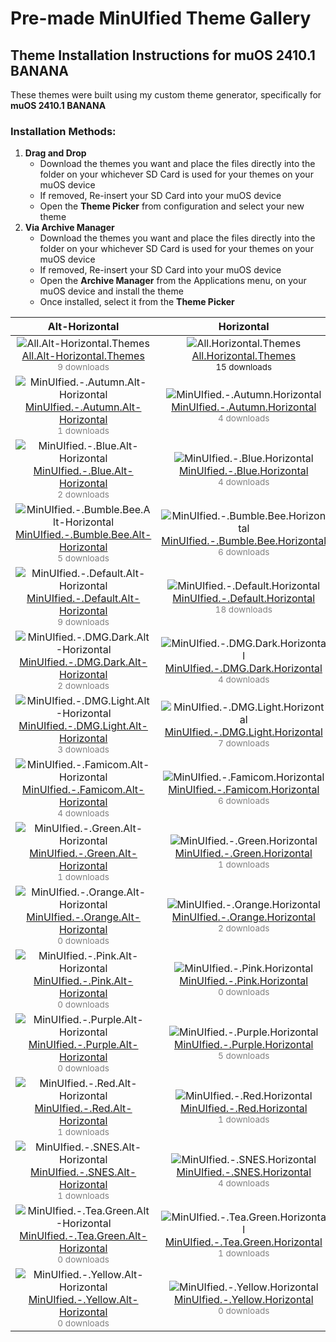 # Pre-made MinUIfied Theme Gallery
## Theme Installation Instructions for muOS 2410.1 BANANA
These themes were built using my custom theme generator, specifically for **muOS 2410.1 BANANA**

### Installation Methods:

1. **Drag and Drop**  
   - Download the themes you want and place the  files directly into the  folder on your whichever SD Card is used for your themes on your muOS device
   - If removed, Re-insert your SD Card into your muOS device
   - Open the **Theme Picker** from configuration and select your new theme
2. **Via Archive Manager**  
   - Download the themes you want and place the  files directly into the  folder on your whichever SD Card is used for your themes on your muOS device
   - If removed, Re-insert your SD Card into your muOS device
   - Open the **Archive Manager** from the Applications menu, on your muOS device and install the theme
   - Once installed, select it from the **Theme Picker**

| Alt-Horizontal | Horizontal | Vertical |
| :---: | :---: | :---: |
| ![All.Alt-Horizontal.Themes](https://github.com/hmcneill46/muOS-MinUIfied-Theme-Generator/releases/download/themes-muos-v2410.1/All.Alt-Horizontal.Themes.png) <br> [All.Alt-Horizontal.Themes](https://github.com/hmcneill46/muOS-MinUIfied-Theme-Generator/releases/download/themes-muos-v2410.1/All.Alt-Horizontal.Themes.zip) <br> <span style='font-size: 0.85em; color: gray;'>9 downloads</span> | ![All.Horizontal.Themes](https://github.com/hmcneill46/muOS-MinUIfied-Theme-Generator/releases/download/themes-muos-v2410.1/All.Horizontal.Themes.png) <br> [All.Horizontal.Themes](https://github.com/hmcneill46/muOS-MinUIfied-Theme-Generator/releases/download/themes-muos-v2410.1/All.Horizontal.Themes.zip) <br> <sub>15 downloads</sub> | ![All.Vertical.Themes](https://github.com/hmcneill46/muOS-MinUIfied-Theme-Generator/releases/download/themes-muos-v2410.1/All.Vertical.Themes.png) <br> [All.Vertical.Themes](https://github.com/hmcneill46/muOS-MinUIfied-Theme-Generator/releases/download/themes-muos-v2410.1/All.Vertical.Themes.zip) <br> <span style='font-size: 0.85em; color: gray;'>9 downloads</span> | 
| ![MinUIfied.-.Autumn.Alt-Horizontal](https://github.com/hmcneill46/muOS-MinUIfied-Theme-Generator/releases/download/themes-muos-v2410.1/MinUIfied.-.Autumn.Alt-Horizontal.png) <br> [MinUIfied.-.Autumn.Alt-Horizontal](https://github.com/hmcneill46/muOS-MinUIfied-Theme-Generator/releases/download/themes-muos-v2410.1/MinUIfied.-.Autumn.Alt-Horizontal.zip) <br> <span style='font-size: 0.85em; color: gray;'>1 downloads</span> | ![MinUIfied.-.Autumn.Horizontal](https://github.com/hmcneill46/muOS-MinUIfied-Theme-Generator/releases/download/themes-muos-v2410.1/MinUIfied.-.Autumn.Horizontal.png) <br> [MinUIfied.-.Autumn.Horizontal](https://github.com/hmcneill46/muOS-MinUIfied-Theme-Generator/releases/download/themes-muos-v2410.1/MinUIfied.-.Autumn.Horizontal.zip) <br> <span style='font-size: 0.85em; color: gray;'>4 downloads</span> | ![MinUIfied.-.Autumn.Vertical](https://github.com/hmcneill46/muOS-MinUIfied-Theme-Generator/releases/download/themes-muos-v2410.1/MinUIfied.-.Autumn.Vertical.png) <br> [MinUIfied.-.Autumn.Vertical](https://github.com/hmcneill46/muOS-MinUIfied-Theme-Generator/releases/download/themes-muos-v2410.1/MinUIfied.-.Autumn.Vertical.zip) <br> <span style='font-size: 0.85em; color: gray;'>0 downloads</span> | 
| ![MinUIfied.-.Blue.Alt-Horizontal](https://github.com/hmcneill46/muOS-MinUIfied-Theme-Generator/releases/download/themes-muos-v2410.1/MinUIfied.-.Blue.Alt-Horizontal.png) <br> [MinUIfied.-.Blue.Alt-Horizontal](https://github.com/hmcneill46/muOS-MinUIfied-Theme-Generator/releases/download/themes-muos-v2410.1/MinUIfied.-.Blue.Alt-Horizontal.zip) <br> <span style='font-size: 0.85em; color: gray;'>2 downloads</span> | ![MinUIfied.-.Blue.Horizontal](https://github.com/hmcneill46/muOS-MinUIfied-Theme-Generator/releases/download/themes-muos-v2410.1/MinUIfied.-.Blue.Horizontal.png) <br> [MinUIfied.-.Blue.Horizontal](https://github.com/hmcneill46/muOS-MinUIfied-Theme-Generator/releases/download/themes-muos-v2410.1/MinUIfied.-.Blue.Horizontal.zip) <br> <span style='font-size: 0.85em; color: gray;'>4 downloads</span> | ![MinUIfied.-.Blue.Vertical](https://github.com/hmcneill46/muOS-MinUIfied-Theme-Generator/releases/download/themes-muos-v2410.1/MinUIfied.-.Blue.Vertical.png) <br> [MinUIfied.-.Blue.Vertical](https://github.com/hmcneill46/muOS-MinUIfied-Theme-Generator/releases/download/themes-muos-v2410.1/MinUIfied.-.Blue.Vertical.zip) <br> <span style='font-size: 0.85em; color: gray;'>1 downloads</span> | 
| ![MinUIfied.-.Bumble.Bee.Alt-Horizontal](https://github.com/hmcneill46/muOS-MinUIfied-Theme-Generator/releases/download/themes-muos-v2410.1/MinUIfied.-.Bumble.Bee.Alt-Horizontal.png) <br> [MinUIfied.-.Bumble.Bee.Alt-Horizontal](https://github.com/hmcneill46/muOS-MinUIfied-Theme-Generator/releases/download/themes-muos-v2410.1/MinUIfied.-.Bumble.Bee.Alt-Horizontal.zip) <br> <span style='font-size: 0.85em; color: gray;'>5 downloads</span> | ![MinUIfied.-.Bumble.Bee.Horizontal](https://github.com/hmcneill46/muOS-MinUIfied-Theme-Generator/releases/download/themes-muos-v2410.1/MinUIfied.-.Bumble.Bee.Horizontal.png) <br> [MinUIfied.-.Bumble.Bee.Horizontal](https://github.com/hmcneill46/muOS-MinUIfied-Theme-Generator/releases/download/themes-muos-v2410.1/MinUIfied.-.Bumble.Bee.Horizontal.zip) <br> <span style='font-size: 0.85em; color: gray;'>6 downloads</span> | ![MinUIfied.-.Bumble.Bee.Vertical](https://github.com/hmcneill46/muOS-MinUIfied-Theme-Generator/releases/download/themes-muos-v2410.1/MinUIfied.-.Bumble.Bee.Vertical.png) <br> [MinUIfied.-.Bumble.Bee.Vertical](https://github.com/hmcneill46/muOS-MinUIfied-Theme-Generator/releases/download/themes-muos-v2410.1/MinUIfied.-.Bumble.Bee.Vertical.zip) <br> <span style='font-size: 0.85em; color: gray;'>2 downloads</span> | 
| ![MinUIfied.-.Default.Alt-Horizontal](https://github.com/hmcneill46/muOS-MinUIfied-Theme-Generator/releases/download/themes-muos-v2410.1/MinUIfied.-.Default.Alt-Horizontal.png) <br> [MinUIfied.-.Default.Alt-Horizontal](https://github.com/hmcneill46/muOS-MinUIfied-Theme-Generator/releases/download/themes-muos-v2410.1/MinUIfied.-.Default.Alt-Horizontal.zip) <br> <span style='font-size: 0.85em; color: gray;'>9 downloads</span> | ![MinUIfied.-.Default.Horizontal](https://github.com/hmcneill46/muOS-MinUIfied-Theme-Generator/releases/download/themes-muos-v2410.1/MinUIfied.-.Default.Horizontal.png) <br> [MinUIfied.-.Default.Horizontal](https://github.com/hmcneill46/muOS-MinUIfied-Theme-Generator/releases/download/themes-muos-v2410.1/MinUIfied.-.Default.Horizontal.zip) <br> <span style='font-size: 0.85em; color: gray;'>18 downloads</span> | ![MinUIfied.-.Default.Vertical](https://github.com/hmcneill46/muOS-MinUIfied-Theme-Generator/releases/download/themes-muos-v2410.1/MinUIfied.-.Default.Vertical.png) <br> [MinUIfied.-.Default.Vertical](https://github.com/hmcneill46/muOS-MinUIfied-Theme-Generator/releases/download/themes-muos-v2410.1/MinUIfied.-.Default.Vertical.zip) <br> <span style='font-size: 0.85em; color: gray;'>10 downloads</span> | 
| ![MinUIfied.-.DMG.Dark.Alt-Horizontal](https://github.com/hmcneill46/muOS-MinUIfied-Theme-Generator/releases/download/themes-muos-v2410.1/MinUIfied.-.DMG.Dark.Alt-Horizontal.png) <br> [MinUIfied.-.DMG.Dark.Alt-Horizontal](https://github.com/hmcneill46/muOS-MinUIfied-Theme-Generator/releases/download/themes-muos-v2410.1/MinUIfied.-.DMG.Dark.Alt-Horizontal.zip) <br> <span style='font-size: 0.85em; color: gray;'>2 downloads</span> | ![MinUIfied.-.DMG.Dark.Horizontal](https://github.com/hmcneill46/muOS-MinUIfied-Theme-Generator/releases/download/themes-muos-v2410.1/MinUIfied.-.DMG.Dark.Horizontal.png) <br> [MinUIfied.-.DMG.Dark.Horizontal](https://github.com/hmcneill46/muOS-MinUIfied-Theme-Generator/releases/download/themes-muos-v2410.1/MinUIfied.-.DMG.Dark.Horizontal.zip) <br> <span style='font-size: 0.85em; color: gray;'>4 downloads</span> | ![MinUIfied.-.DMG.Dark.Vertical](https://github.com/hmcneill46/muOS-MinUIfied-Theme-Generator/releases/download/themes-muos-v2410.1/MinUIfied.-.DMG.Dark.Vertical.png) <br> [MinUIfied.-.DMG.Dark.Vertical](https://github.com/hmcneill46/muOS-MinUIfied-Theme-Generator/releases/download/themes-muos-v2410.1/MinUIfied.-.DMG.Dark.Vertical.zip) <br> <span style='font-size: 0.85em; color: gray;'>4 downloads</span> | 
| ![MinUIfied.-.DMG.Light.Alt-Horizontal](https://github.com/hmcneill46/muOS-MinUIfied-Theme-Generator/releases/download/themes-muos-v2410.1/MinUIfied.-.DMG.Light.Alt-Horizontal.png) <br> [MinUIfied.-.DMG.Light.Alt-Horizontal](https://github.com/hmcneill46/muOS-MinUIfied-Theme-Generator/releases/download/themes-muos-v2410.1/MinUIfied.-.DMG.Light.Alt-Horizontal.zip) <br> <span style='font-size: 0.85em; color: gray;'>3 downloads</span> | ![MinUIfied.-.DMG.Light.Horizontal](https://github.com/hmcneill46/muOS-MinUIfied-Theme-Generator/releases/download/themes-muos-v2410.1/MinUIfied.-.DMG.Light.Horizontal.png) <br> [MinUIfied.-.DMG.Light.Horizontal](https://github.com/hmcneill46/muOS-MinUIfied-Theme-Generator/releases/download/themes-muos-v2410.1/MinUIfied.-.DMG.Light.Horizontal.zip) <br> <span style='font-size: 0.85em; color: gray;'>7 downloads</span> | ![MinUIfied.-.DMG.Light.Vertical](https://github.com/hmcneill46/muOS-MinUIfied-Theme-Generator/releases/download/themes-muos-v2410.1/MinUIfied.-.DMG.Light.Vertical.png) <br> [MinUIfied.-.DMG.Light.Vertical](https://github.com/hmcneill46/muOS-MinUIfied-Theme-Generator/releases/download/themes-muos-v2410.1/MinUIfied.-.DMG.Light.Vertical.zip) <br> <span style='font-size: 0.85em; color: gray;'>1 downloads</span> | 
| ![MinUIfied.-.Famicom.Alt-Horizontal](https://github.com/hmcneill46/muOS-MinUIfied-Theme-Generator/releases/download/themes-muos-v2410.1/MinUIfied.-.Famicom.Alt-Horizontal.png) <br> [MinUIfied.-.Famicom.Alt-Horizontal](https://github.com/hmcneill46/muOS-MinUIfied-Theme-Generator/releases/download/themes-muos-v2410.1/MinUIfied.-.Famicom.Alt-Horizontal.zip) <br> <span style='font-size: 0.85em; color: gray;'>4 downloads</span> | ![MinUIfied.-.Famicom.Horizontal](https://github.com/hmcneill46/muOS-MinUIfied-Theme-Generator/releases/download/themes-muos-v2410.1/MinUIfied.-.Famicom.Horizontal.png) <br> [MinUIfied.-.Famicom.Horizontal](https://github.com/hmcneill46/muOS-MinUIfied-Theme-Generator/releases/download/themes-muos-v2410.1/MinUIfied.-.Famicom.Horizontal.zip) <br> <span style='font-size: 0.85em; color: gray;'>6 downloads</span> | ![MinUIfied.-.Famicom.Vertical](https://github.com/hmcneill46/muOS-MinUIfied-Theme-Generator/releases/download/themes-muos-v2410.1/MinUIfied.-.Famicom.Vertical.png) <br> [MinUIfied.-.Famicom.Vertical](https://github.com/hmcneill46/muOS-MinUIfied-Theme-Generator/releases/download/themes-muos-v2410.1/MinUIfied.-.Famicom.Vertical.zip) <br> <span style='font-size: 0.85em; color: gray;'>1 downloads</span> | 
| ![MinUIfied.-.Green.Alt-Horizontal](https://github.com/hmcneill46/muOS-MinUIfied-Theme-Generator/releases/download/themes-muos-v2410.1/MinUIfied.-.Green.Alt-Horizontal.png) <br> [MinUIfied.-.Green.Alt-Horizontal](https://github.com/hmcneill46/muOS-MinUIfied-Theme-Generator/releases/download/themes-muos-v2410.1/MinUIfied.-.Green.Alt-Horizontal.zip) <br> <span style='font-size: 0.85em; color: gray;'>1 downloads</span> | ![MinUIfied.-.Green.Horizontal](https://github.com/hmcneill46/muOS-MinUIfied-Theme-Generator/releases/download/themes-muos-v2410.1/MinUIfied.-.Green.Horizontal.png) <br> [MinUIfied.-.Green.Horizontal](https://github.com/hmcneill46/muOS-MinUIfied-Theme-Generator/releases/download/themes-muos-v2410.1/MinUIfied.-.Green.Horizontal.zip) <br> <span style='font-size: 0.85em; color: gray;'>1 downloads</span> | ![MinUIfied.-.Green.Vertical](https://github.com/hmcneill46/muOS-MinUIfied-Theme-Generator/releases/download/themes-muos-v2410.1/MinUIfied.-.Green.Vertical.png) <br> [MinUIfied.-.Green.Vertical](https://github.com/hmcneill46/muOS-MinUIfied-Theme-Generator/releases/download/themes-muos-v2410.1/MinUIfied.-.Green.Vertical.zip) <br> <span style='font-size: 0.85em; color: gray;'>0 downloads</span> | 
| ![MinUIfied.-.Orange.Alt-Horizontal](https://github.com/hmcneill46/muOS-MinUIfied-Theme-Generator/releases/download/themes-muos-v2410.1/MinUIfied.-.Orange.Alt-Horizontal.png) <br> [MinUIfied.-.Orange.Alt-Horizontal](https://github.com/hmcneill46/muOS-MinUIfied-Theme-Generator/releases/download/themes-muos-v2410.1/MinUIfied.-.Orange.Alt-Horizontal.zip) <br> <span style='font-size: 0.85em; color: gray;'>0 downloads</span> | ![MinUIfied.-.Orange.Horizontal](https://github.com/hmcneill46/muOS-MinUIfied-Theme-Generator/releases/download/themes-muos-v2410.1/MinUIfied.-.Orange.Horizontal.png) <br> [MinUIfied.-.Orange.Horizontal](https://github.com/hmcneill46/muOS-MinUIfied-Theme-Generator/releases/download/themes-muos-v2410.1/MinUIfied.-.Orange.Horizontal.zip) <br> <span style='font-size: 0.85em; color: gray;'>2 downloads</span> | ![MinUIfied.-.Orange.Vertical](https://github.com/hmcneill46/muOS-MinUIfied-Theme-Generator/releases/download/themes-muos-v2410.1/MinUIfied.-.Orange.Vertical.png) <br> [MinUIfied.-.Orange.Vertical](https://github.com/hmcneill46/muOS-MinUIfied-Theme-Generator/releases/download/themes-muos-v2410.1/MinUIfied.-.Orange.Vertical.zip) <br> <span style='font-size: 0.85em; color: gray;'>0 downloads</span> | 
| ![MinUIfied.-.Pink.Alt-Horizontal](https://github.com/hmcneill46/muOS-MinUIfied-Theme-Generator/releases/download/themes-muos-v2410.1/MinUIfied.-.Pink.Alt-Horizontal.png) <br> [MinUIfied.-.Pink.Alt-Horizontal](https://github.com/hmcneill46/muOS-MinUIfied-Theme-Generator/releases/download/themes-muos-v2410.1/MinUIfied.-.Pink.Alt-Horizontal.zip) <br> <span style='font-size: 0.85em; color: gray;'>0 downloads</span> | ![MinUIfied.-.Pink.Horizontal](https://github.com/hmcneill46/muOS-MinUIfied-Theme-Generator/releases/download/themes-muos-v2410.1/MinUIfied.-.Pink.Horizontal.png) <br> [MinUIfied.-.Pink.Horizontal](https://github.com/hmcneill46/muOS-MinUIfied-Theme-Generator/releases/download/themes-muos-v2410.1/MinUIfied.-.Pink.Horizontal.zip) <br> <span style='font-size: 0.85em; color: gray;'>0 downloads</span> | ![MinUIfied.-.Pink.Vertical](https://github.com/hmcneill46/muOS-MinUIfied-Theme-Generator/releases/download/themes-muos-v2410.1/MinUIfied.-.Pink.Vertical.png) <br> [MinUIfied.-.Pink.Vertical](https://github.com/hmcneill46/muOS-MinUIfied-Theme-Generator/releases/download/themes-muos-v2410.1/MinUIfied.-.Pink.Vertical.zip) <br> <span style='font-size: 0.85em; color: gray;'>0 downloads</span> | 
| ![MinUIfied.-.Purple.Alt-Horizontal](https://github.com/hmcneill46/muOS-MinUIfied-Theme-Generator/releases/download/themes-muos-v2410.1/MinUIfied.-.Purple.Alt-Horizontal.png) <br> [MinUIfied.-.Purple.Alt-Horizontal](https://github.com/hmcneill46/muOS-MinUIfied-Theme-Generator/releases/download/themes-muos-v2410.1/MinUIfied.-.Purple.Alt-Horizontal.zip) <br> <span style='font-size: 0.85em; color: gray;'>0 downloads</span> | ![MinUIfied.-.Purple.Horizontal](https://github.com/hmcneill46/muOS-MinUIfied-Theme-Generator/releases/download/themes-muos-v2410.1/MinUIfied.-.Purple.Horizontal.png) <br> [MinUIfied.-.Purple.Horizontal](https://github.com/hmcneill46/muOS-MinUIfied-Theme-Generator/releases/download/themes-muos-v2410.1/MinUIfied.-.Purple.Horizontal.zip) <br> <span style='font-size: 0.85em; color: gray;'>5 downloads</span> | ![MinUIfied.-.Purple.Vertical](https://github.com/hmcneill46/muOS-MinUIfied-Theme-Generator/releases/download/themes-muos-v2410.1/MinUIfied.-.Purple.Vertical.png) <br> [MinUIfied.-.Purple.Vertical](https://github.com/hmcneill46/muOS-MinUIfied-Theme-Generator/releases/download/themes-muos-v2410.1/MinUIfied.-.Purple.Vertical.zip) <br> <span style='font-size: 0.85em; color: gray;'>0 downloads</span> | 
| ![MinUIfied.-.Red.Alt-Horizontal](https://github.com/hmcneill46/muOS-MinUIfied-Theme-Generator/releases/download/themes-muos-v2410.1/MinUIfied.-.Red.Alt-Horizontal.png) <br> [MinUIfied.-.Red.Alt-Horizontal](https://github.com/hmcneill46/muOS-MinUIfied-Theme-Generator/releases/download/themes-muos-v2410.1/MinUIfied.-.Red.Alt-Horizontal.zip) <br> <span style='font-size: 0.85em; color: gray;'>1 downloads</span> | ![MinUIfied.-.Red.Horizontal](https://github.com/hmcneill46/muOS-MinUIfied-Theme-Generator/releases/download/themes-muos-v2410.1/MinUIfied.-.Red.Horizontal.png) <br> [MinUIfied.-.Red.Horizontal](https://github.com/hmcneill46/muOS-MinUIfied-Theme-Generator/releases/download/themes-muos-v2410.1/MinUIfied.-.Red.Horizontal.zip) <br> <span style='font-size: 0.85em; color: gray;'>1 downloads</span> | ![MinUIfied.-.Red.Vertical](https://github.com/hmcneill46/muOS-MinUIfied-Theme-Generator/releases/download/themes-muos-v2410.1/MinUIfied.-.Red.Vertical.png) <br> [MinUIfied.-.Red.Vertical](https://github.com/hmcneill46/muOS-MinUIfied-Theme-Generator/releases/download/themes-muos-v2410.1/MinUIfied.-.Red.Vertical.zip) <br> <span style='font-size: 0.85em; color: gray;'>0 downloads</span> | 
| ![MinUIfied.-.SNES.Alt-Horizontal](https://github.com/hmcneill46/muOS-MinUIfied-Theme-Generator/releases/download/themes-muos-v2410.1/MinUIfied.-.SNES.Alt-Horizontal.png) <br> [MinUIfied.-.SNES.Alt-Horizontal](https://github.com/hmcneill46/muOS-MinUIfied-Theme-Generator/releases/download/themes-muos-v2410.1/MinUIfied.-.SNES.Alt-Horizontal.zip) <br> <span style='font-size: 0.85em; color: gray;'>1 downloads</span> | ![MinUIfied.-.SNES.Horizontal](https://github.com/hmcneill46/muOS-MinUIfied-Theme-Generator/releases/download/themes-muos-v2410.1/MinUIfied.-.SNES.Horizontal.png) <br> [MinUIfied.-.SNES.Horizontal](https://github.com/hmcneill46/muOS-MinUIfied-Theme-Generator/releases/download/themes-muos-v2410.1/MinUIfied.-.SNES.Horizontal.zip) <br> <span style='font-size: 0.85em; color: gray;'>4 downloads</span> | ![MinUIfied.-.SNES.Vertical](https://github.com/hmcneill46/muOS-MinUIfied-Theme-Generator/releases/download/themes-muos-v2410.1/MinUIfied.-.SNES.Vertical.png) <br> [MinUIfied.-.SNES.Vertical](https://github.com/hmcneill46/muOS-MinUIfied-Theme-Generator/releases/download/themes-muos-v2410.1/MinUIfied.-.SNES.Vertical.zip) <br> <span style='font-size: 0.85em; color: gray;'>0 downloads</span> | 
| ![MinUIfied.-.Tea.Green.Alt-Horizontal](https://github.com/hmcneill46/muOS-MinUIfied-Theme-Generator/releases/download/themes-muos-v2410.1/MinUIfied.-.Tea.Green.Alt-Horizontal.png) <br> [MinUIfied.-.Tea.Green.Alt-Horizontal](https://github.com/hmcneill46/muOS-MinUIfied-Theme-Generator/releases/download/themes-muos-v2410.1/MinUIfied.-.Tea.Green.Alt-Horizontal.zip) <br> <span style='font-size: 0.85em; color: gray;'>0 downloads</span> | ![MinUIfied.-.Tea.Green.Horizontal](https://github.com/hmcneill46/muOS-MinUIfied-Theme-Generator/releases/download/themes-muos-v2410.1/MinUIfied.-.Tea.Green.Horizontal.png) <br> [MinUIfied.-.Tea.Green.Horizontal](https://github.com/hmcneill46/muOS-MinUIfied-Theme-Generator/releases/download/themes-muos-v2410.1/MinUIfied.-.Tea.Green.Horizontal.zip) <br> <span style='font-size: 0.85em; color: gray;'>1 downloads</span> | ![MinUIfied.-.Tea.Green.Vertical](https://github.com/hmcneill46/muOS-MinUIfied-Theme-Generator/releases/download/themes-muos-v2410.1/MinUIfied.-.Tea.Green.Vertical.png) <br> [MinUIfied.-.Tea.Green.Vertical](https://github.com/hmcneill46/muOS-MinUIfied-Theme-Generator/releases/download/themes-muos-v2410.1/MinUIfied.-.Tea.Green.Vertical.zip) <br> <span style='font-size: 0.85em; color: gray;'>0 downloads</span> | 
| ![MinUIfied.-.Yellow.Alt-Horizontal](https://github.com/hmcneill46/muOS-MinUIfied-Theme-Generator/releases/download/themes-muos-v2410.1/MinUIfied.-.Yellow.Alt-Horizontal.png) <br> [MinUIfied.-.Yellow.Alt-Horizontal](https://github.com/hmcneill46/muOS-MinUIfied-Theme-Generator/releases/download/themes-muos-v2410.1/MinUIfied.-.Yellow.Alt-Horizontal.zip) <br> <span style='font-size: 0.85em; color: gray;'>0 downloads</span> | ![MinUIfied.-.Yellow.Horizontal](https://github.com/hmcneill46/muOS-MinUIfied-Theme-Generator/releases/download/themes-muos-v2410.1/MinUIfied.-.Yellow.Horizontal.png) <br> [MinUIfied.-.Yellow.Horizontal](https://github.com/hmcneill46/muOS-MinUIfied-Theme-Generator/releases/download/themes-muos-v2410.1/MinUIfied.-.Yellow.Horizontal.zip) <br> <span style='font-size: 0.85em; color: gray;'>0 downloads</span> | ![MinUIfied.-.Yellow.Vertical](https://github.com/hmcneill46/muOS-MinUIfied-Theme-Generator/releases/download/themes-muos-v2410.1/MinUIfied.-.Yellow.Vertical.png) <br> [MinUIfied.-.Yellow.Vertical](https://github.com/hmcneill46/muOS-MinUIfied-Theme-Generator/releases/download/themes-muos-v2410.1/MinUIfied.-.Yellow.Vertical.zip) <br> <span style='font-size: 0.85em; color: gray;'>0 downloads</span> | 
